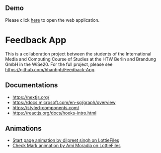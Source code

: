 ## Demo

Please click [here](https://feedbackapp-demo.herokuapp.com/) to open the web application.

# Feedback App 

This is a collaboration project between the students of the International Media and Computing Course of Studies at the HTW Berlin and Brandung GmbH in the WiSe20. For the full project, please see https://github.com/hhanhph/Feedback-App.
 
## Documentations
* https://nextjs.org/
* https://docs.microsoft.com/en-sg/graph/overview
* https://styled-components.com/
* https://reactjs.org/docs/hooks-intro.html

## Animations
* [Start page animation by dilpreet singh on LottieFiles](https://lottiefiles.com/28457-feedback-persuasion-animation)
* [Check Mark animation by Ami Moradia on LottieFiles](https://lottiefiles.com/20576-check-mark)

